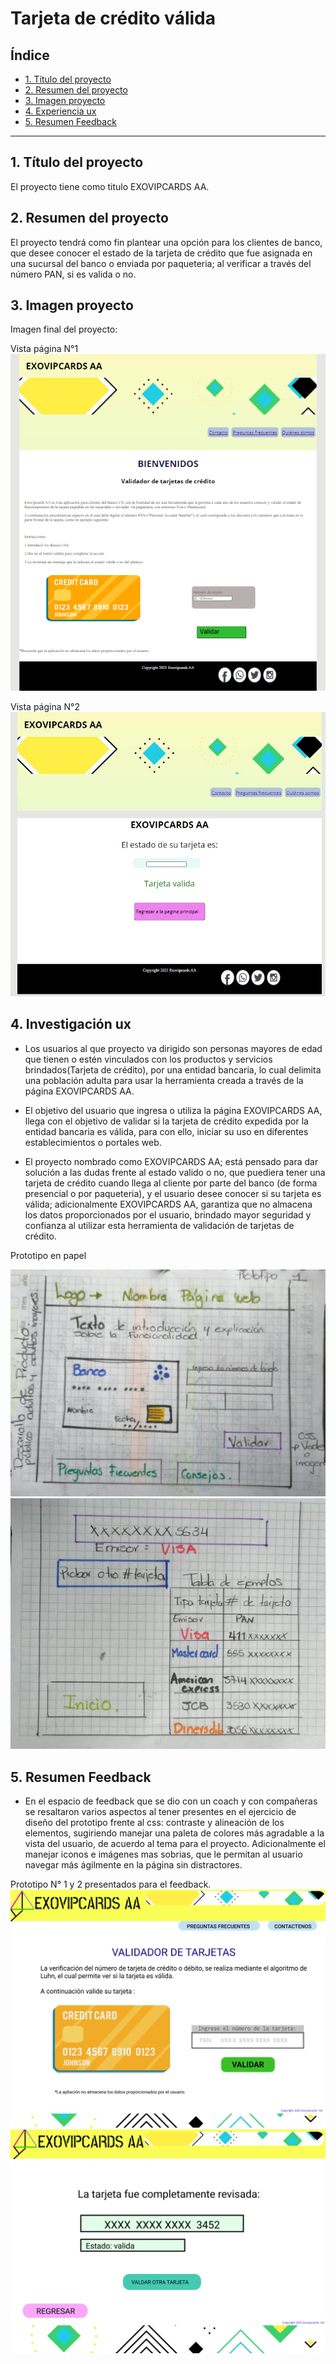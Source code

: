 # Tarjeta de crédito válida

## Índice

* [1. Título del proyecto](#1-preámbulo)
* [2. Resumen del proyecto](#2-resumen-del-proyecto)
* [3. Imagen proyecto  ](#3-Imagen-proyecto)
* [4. Experiencia ux ](#4-consideraciones-generales)
* [5. Resumen Feedback](#5-Resumen-Feedback)

***

## 1. Título del proyecto

El proyecto tiene como titulo EXOVIPCARDS AA.

## 2. Resumen del proyecto

El proyecto tendrá como fin plantear una opción para los clientes de banco, que desee conocer el estado de la tarjeta de crédito que fue asignada en una sucursal del banco o enviada por paqueteria; al verificar a través del número PAN, si es valida o no.
 

## 3. Imagen proyecto

Imagen final del proyecto:

Vista página N°1
 ![imagen final del proyecto_pagina-1](imagenes/Pagina1.jpg)

Vista página N°2
![imagen final del proyecto_pagina-1](imagenes/Pagina2.jpg)


## 4. Investigación ux

* Los usuarios al que proyecto va dirigido son personas mayores de edad que tienen o estén vinculados con los productos y servicios brindados(Tarjeta de crédito),  por una entidad bancaria, lo cual delimita una población adulta para usar la herramienta creada a través de la página EXOVIPCARDS AA.

* El objetivo del usuario que ingresa o utiliza la página EXOVIPCARDS AA, llega con el objetivo de validar si la tarjeta de crédito expedida por la entidad bancaria es válida, para con ello, iniciar su uso en diferentes establecimientos o portales web.

* El proyecto nombrado como EXOVIPCARDS AA; está pensado para dar solución a las dudas frente al estado valido o no, que puediera tener una tarjeta de crédito cuando llega al cliente por parte del banco (de forma presencial o por paqueteria), y el usuario desee conocer si su tarjeta es válida; adicionalmente EXOVIPCARDS AA, garantiza que no almacena los datos proporcionados por el usuario, brindado mayor seguridad y confianza al utilizar esta herramienta de validación de tarjetas de crédito.

Prototipo en papel

![Protopito de papel 1](imagenes/boceto1.jpg)
![Protopito de papel 2](imagenes/boceto2.jpg)

## 5. Resumen Feedback

* En el espacio de feedback que se dio con un coach y con compañeras se resaltaron varios aspectos al tener presentes en el ejercicio de diseño del prototipo frente al css:  contraste y alineación de los elementos, sugiriendo manejar una paleta de colores más agradable a la vista del usuario, de acuerdo al tema para el proyecto.
Adicionalmente el manejar iconos e imágenes mas sobrias, que le permitan al usuario navegar más ágilmente en la página sin distractores. 



Prototipo N° 1 y 2 presentados para el feedback.
![Protopito de Feedback 1](imagenes/1prototipo.jpg)
![Protopito de Feedback 2](imagenes/2prototipo.jpg)

